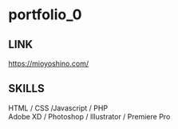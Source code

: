 # portfolio_0

## LINK
https://mioyoshino.com/

## SKILLS
HTML / CSS /Javascript / PHP<br>
Adobe XD / Photoshop / Illustrator / Premiere Pro